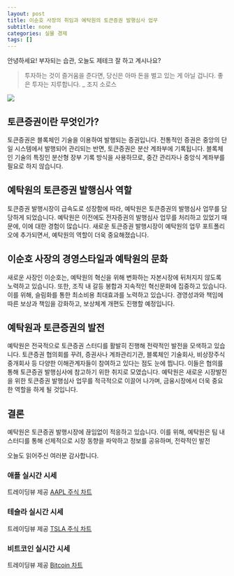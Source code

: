 ```yaml
---
layout: post
title: 이순호 사장의 취임과 예탁원의 토큰증권 발행심사 업무
subtitle: none
categories: 실물 경제
tags: []
---
```


안녕하세요! 부자되는 습관, 오늘도 제테크 잘 하고 계시나요?

> 투자하는 것이 즐거움을 준다면, 당신은 아마 돈을 벌고 있는 게 아닐 겁니다. 좋은 투자는 지루합니다. _ 조지 소로스






![](https://source.unsplash.com/800x450/?luxury)

##  토큰증권이란 무엇인가?

토큰증권은 블록체인 기술을 이용하여 발행되는 증권입니다. 전통적인 증권은 중앙의 단일 시스템에서 발행되어 관리되는 반면, 토큰증권은 분산 계좌부에 기록됩니다. 블록체인 기술의 특징인 분산형 장부 기록 방식을 사용하므로, 중간 관리자나 중앙식 계좌부를 필요로 하지 않습니다.

## 예탁원의 토큰증권 발행심사 역할

토큰증권 발행시장이 급속도로 성장함에 따라, 예탁원은 토큰증권의 발행심사 업무를 담당하게 되었습니다. 예탁원은 이전에도 전자증권의 발행심사 업무를 처리하고 있었기 때문에, 이에 대한 경험이 많습니다. 새로운 토큰증권 발행시장이 예탁원의 업무 포트폴리오에 추가되면서, 예탁원의 역할이 더욱 중요해졌습니다.

## 이순호 사장의 경영스타일과 예탁원의 문화

새로운 사장인 이순호는, 예탁원의 혁신을 위해 변화하는 자본시장에 뒤처지지 않도록 노력하고 있습니다. 또한, 조직 내 갈등 봉합과 지속적인 혁신문화에 집중하고 있습니다. 이를 위해, 슬림화를 통한 최소비용 최대효과를 노력하고 있습니다. 경영성과와 책임에 따른 보상과 책임을 강화하고, 보상체계 개편도 진행할 예정입니다.

## 예탁원과 토큰증권의 발전

예탁원은 전국적으로 토큰증권 스터디를 활발히 진행해 전략적인 발전을 모색하고 있습니다. 토큰증권 협의회를 꾸려, 증권사나 계좌관리기관, 블록체인 기술회사, 비상장주식중개회사 등 다양한 이해관계자들이 참여하고 있다는 점도 눈에 띕니다. 이들은 협의를 통해 토큰증권 발행심사에 참고하기 위한 취지로 모였습니다. 예탁원은 새로운 시장발전을 위한 토큰증권 발행심사 업무를 적극적으로 이끌어 나가며, 금융시장에서 더욱 중요한 역할을 하게 될 것입니다.

## 결론

예탁원은 토큰증권 발행시장에 끊임없이 적응하고 있습니다. 이를 위해, 예탁원은 팀 내 스터디를 통해 선제적으로 시장 동향을 파악하고 정보를 공유하며, 전략적인 발전

오늘도 읽어주신 여러분 감사합니다.

### 애플 실시간 시세


<!-- TradingView Widget BEGIN -->
<div class="tradingview-widget-container">
  <div id="tradingview_6a264"></div>
  <div class="tradingview-widget-copyright">트레이딩뷰 제공 <a href="https://kr.tradingview.com/symbols/NASDAQ-AAPL/" rel="noopener" target="_blank"><span class="blue-text">AAPL 주식 차트</span></a></div>
  <script type="text/javascript" src="https://s3.tradingview.com/tv.js"></script>
  <script type="text/javascript">
  new TradingView.widget(
  {
  "autosize": true,
  "symbol": "NASDAQ:AAPL",
  "interval": "D",
  "timezone": "Asia/Seoul",
  "theme": "light",
  "style": "1",
  "locale": "kr",
  "toolbar_bg": "#f1f3f6",
  "enable_publishing": false,
  "hide_top_toolbar": true,
  "hide_legend": true,
  "save_image": false,
  "container_id": "tradingview_6a264"
}
  );
  </script>
</div>
<!-- TradingView Widget END -->


### 테슬라 실시간 시세


<!-- TradingView Widget BEGIN -->
<div class="tradingview-widget-container">
  <div id="tradingview_39d77"></div>
  <div class="tradingview-widget-copyright">트레이딩뷰 제공 <a href="https://kr.tradingview.com/symbols/NASDAQ-TSLA/" rel="noopener" target="_blank"><span class="blue-text">TSLA 주식 차트</span></a></div>
  <script type="text/javascript" src="https://s3.tradingview.com/tv.js"></script>
  <script type="text/javascript">
  new TradingView.widget(
  {
  "autosize": true,
  "symbol": "NASDAQ:TSLA",
  "interval": "D",
  "timezone": "Asia/Seoul",
  "theme": "light",
  "style": "1",
  "locale": "kr",
  "toolbar_bg": "#f1f3f6",
  "enable_publishing": false,
  "hide_top_toolbar": true,
  "hide_legend": true,
  "save_image": false,
  "container_id": "tradingview_39d77"
}
  );
  </script>
</div>
<!-- TradingView Widget END -->


### 비트코인 실시간 시세


<!-- TradingView Widget BEGIN -->
<div class="tradingview-widget-container">
  <div id="tradingview_3f91e"></div>
  <div class="tradingview-widget-copyright">트레이딩뷰 제공 <a href="https://kr.tradingview.com/symbols/BTCUSD/?exchange=BITSTAMP" rel="noopener" target="_blank"><span class="blue-text">Bitcoin 차트</span></a></div>
  <script type="text/javascript" src="https://s3.tradingview.com/tv.js"></script>
  <script type="text/javascript">
  new TradingView.widget(
  {
  "autosize": true,
  "symbol": "BITSTAMP:BTCUSD",
  "interval": "D",
  "timezone": "Asia/Seoul",
  "theme": "light",
  "style": "1",
  "locale": "kr",
  "toolbar_bg": "#f1f3f6",
  "enable_publishing": false,
  "hide_top_toolbar": true,
  "hide_legend": true,
  "save_image": false,
  "container_id": "tradingview_3f91e"
}
  );
  </script>
</div>
<!-- TradingView Widget END -->


